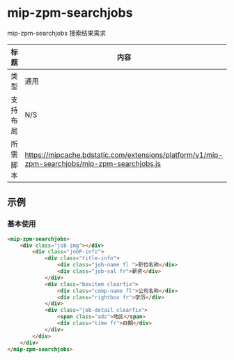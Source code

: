 # mip-zpm-searchjobs

mip-zpm-searchjobs 搜索结果需求

标题|内容
----|----
类型|通用
支持布局|N/S
所需脚本|https://mipcache.bdstatic.com/extensions/platform/v1/mip-zpm-searchjobs/mip-zpm-searchjobs.js


## 示例

### 基本使用

```html
<mip-zpm-searchjobs>
    <div class="job-img"></div>
        <div class="jobP-info">
            <div class="title-info">
                <div class="job-name fl ">职位名称</div>
                <div class="job-sal fr">薪资</div>
            </div>
            <div class="boxitem clearfix">
                <div class="comp-name fl">公司名称</div>
                <div class="rightbox fr">学历</div>
            </div>
            <div class="job-detail clearfix">
                <span class="ads">地区</span>
                <div class="time fr">日期</div>
            </div>
        </div>
    </div>
</mip-zpm-searchjobs>
```